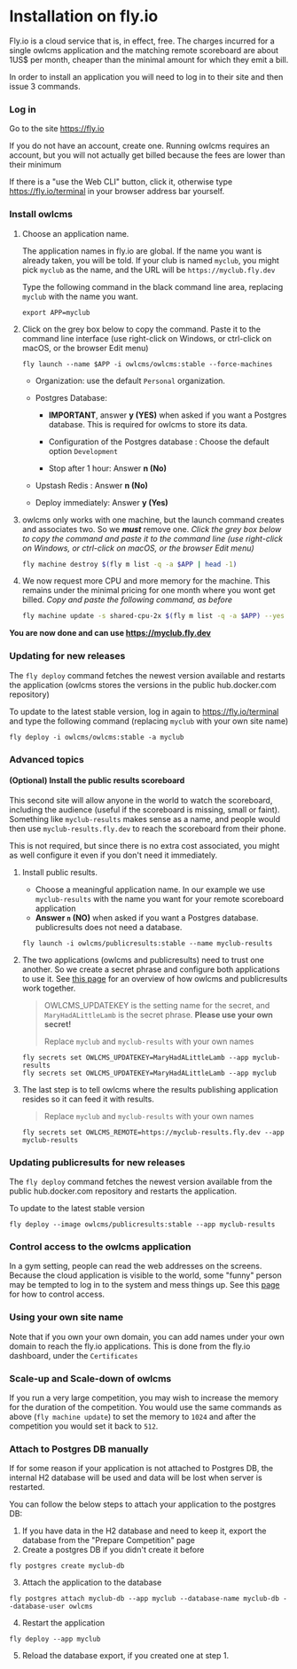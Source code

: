 # Installation on fly.io

Fly.io is a cloud service that is, in effect, free. The charges incurred for a single owlcms application and the matching remote scoreboard are about 1US$ per month, cheaper than the minimal amount for which they emit a bill.

In order to install an application you will need to log in to their site and then issue 3 commands.

### Log in

Go to the site https://fly.io

If you do not have an account, create one.  Running owlcms requires an account, but you will not actually get billed because the fees are lower than their minimum

If there is a "use the Web CLI" button, click it, otherwise type https://fly.io/terminal in your browser address bar yourself.

### Install owlcms

1. Choose an application name.

   The application names in fly.io are global.  If the name you want is already taken, you will be told.  If your club is named `myclub`,  you might pick `myclub` as the name, and the URL will be `https://myclub.fly.dev`

   Type the following command in the black command line area, replacing `myclub` with the name you want.

   ```
   export APP=myclub
   ```

2. Click on the grey box below to copy the command.  Paste it to the command line interface (use right-click on Windows, or ctrl-click on macOS, or the browser Edit menu)

   ```
   fly launch --name $APP -i owlcms/owlcms:stable --force-machines
   ```

   - Organization:  use the default `Personal` organization.

   - Postgres Database: 
     - **IMPORTANT**, answer **y (YES)**  when asked if you want a Postgres database.  This is required for owlcms to store its data.
   
     - Configuration of the Postgres database : Choose the default option  `Development`
   
     - Stop after 1 hour:  Answer **n (No)**
   
   - Upstash Redis : Answer **n (No)**
   
   - Deploy immediately: Answer **y (Yes)** 


3. owlcms only works with one machine, but the launch command creates and associates two.  So we ***must*** remove one.
   *Click the grey box below to copy the command and paste it to the command line (use right-click on Windows, or ctrl-click on macOS, or the browser Edit menu)*
   
   ```bash
   fly machine destroy $(fly m list -q -a $APP | head -1)
   ```
   
3. We now request more CPU and more memory for the machine.  This remains under the minimal pricing for one month where you wont get billed. *Copy and paste the following command, as before*

   ```bash
   fly machine update -s shared-cpu-2x $(fly m list -q -a $APP) --yes
   ```


**You are now done and can use https://myclub.fly.dev**



### Updating for new releases

The `fly deploy` command fetches the newest version available and restarts the application (owlcms stores the versions in the public hub.docker.com repository)

To update to the latest stable version, log in again to https://fly.io/terminal and type the following command (replacing `myclub` with your own site name)

```
fly deploy -i owlcms/owlcms:stable -a myclub
```

### Advanced topics

#### (Optional) Install the public results scoreboard

This second site will allow anyone in the world to watch the scoreboard, including the audience (useful if the scoreboard is missing, small or faint).   Something like `myclub-results` makes sense as a name, and people would then use `myclub-results.fly.dev` to reach the scoreboard from their phone.

This is not required, but since there is no extra cost associated, you might as well configure it even if you don't need it immediately.

1. Install public results.

   - Choose a meaningful application name.  In our example we use `myclub-results` with the name you want for your remote scoreboard application
   - **Answer `n` (NO)** when asked if you want a Postgres database.  publicresults does not need a database.

   ```
   fly launch -i owlcms/publicresults:stable --name myclub-results
   ```

2. The two applications (owlcms and publicresults) need to trust one another. So we create a secret phrase and configure both applications to use it. See [this page](PublicResults) for an overview of how owlcms and publicresults work together.

   > OWLCMS_UPDATEKEY is the setting name for the secret, and `MaryHadALittleLamb` is the secret phrase.  **Please use your own secret!** 
   >
   > Replace `myclub` and `myclub-results` with your own names
   >

    ```
    fly secrets set OWLCMS_UPDATEKEY=MaryHadALittleLamb --app myclub-results
    fly secrets set OWLCMS_UPDATEKEY=MaryHadALittleLamb --app myclub
    ```

3. The last step is to tell owlcms where the results publishing application resides so it can feed it with results.

      > Replace `myclub` and `myclub-results` with your own names

    ```
    fly secrets set OWLCMS_REMOTE=https://myclub-results.fly.dev --app myclub-results
    ```

### Updating publicresults for new releases

The `fly deploy` command fetches the newest version available from the public hub.docker.com repository and restarts the application.

To update to the latest stable version

```
fly deploy --image owlcms/publicresults:stable --app myclub-results
```

### Control access to the owlcms application

In a gym setting, people can read the web addresses on the screens.  Because the cloud application is visible to the world, some "funny" person may be tempted to log in to the system and mess things up.  See this [page](AdvancedSystemSettings) for how to control access.

### Using your own site name

Note that if you own your own domain, you can add names under your own domain to reach the fly.io applications.  This is done from the fly.io dashboard, under the `Certificates`

### Scale-up and Scale-down of owlcms

If you run a very large competition, you may wish to increase the memory for the duration of the competition. You would use the same commands as above (`fly machine update`) to set the memory to `1024` and after the competition you would set it back to `512`.

### Attach to Postgres DB manually

If for some reason if your application is not attached to Postgres DB, the internal H2 database will be used and data will be lost when server is restarted. 

You can follow the below steps to attach your application to the postgres DB:

1. If you have data in the H2 database and need to keep it, export the database from the "Prepare Competition" page
2. Create a postgres DB if you didn't create it before

```
fly postgres create myclub-db
```

3. Attach the application to the database

```
fly postgres attach myclub-db --app myclub --database-name myclub-db --database-user owlcms
```

4. Restart the application

```
fly deploy --app myclub
```

5. Reload the database export, if you created one at step 1.
